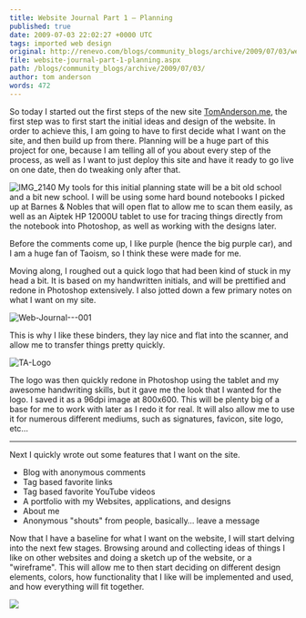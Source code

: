 ```yaml
---
title: Website Journal Part 1 – Planning
published: true
date: 2009-07-03 22:02:27 +0000 UTC
tags: imported web design
original: http://renevo.com/blogs/community_blogs/archive/2009/07/03/website-journal-part-1-planning.aspx
file: website-journal-part-1-planning.aspx
path: /blogs/community_blogs/archive/2009/07/03/
author: tom anderson
words: 472
---
```

So today I started out the first steps of the new site [TomAnderson.me][1], the first step was to first start the initial ideas and design of the website. In order to achieve this, I am going to have to first decide what I want on the site, and then build up from there. Planning will be a huge part of this project for one, because I am telling all of you about every step of the process, as well as I want to just deploy this site and have it ready to go live on one date, then do tweaking only after that.

![IMG_2140][2] My tools for this initial planning state will be a bit old school and a bit new school. I will be using some hard bound notebooks I picked up at Barnes & Nobles that will open flat to allow me to scan them easily, as well as an Aiptek HP 12000U tablet to use for tracing things directly from the notebook into Photoshop, as well as working with the designs later.

Before the comments come up, I like purple (hence the big purple car), and I am a huge fan of Taoism, so I think these were made for me.

Moving along, I roughed out a quick logo that had been kind of stuck in my head a bit. It is based on my handwritten initials, and will be prettified and redone in Photoshop extensively. I also jotted down a few primary notes on what I want on my site.

![Web-Journal---001][3]

This is why I like these binders, they lay nice and flat into the scanner, and allow me to transfer things pretty quickly.

![TA-Logo][4]

The logo was then quickly redone in Photoshop using the tablet and my awesome handwriting skills, but it gave me the look that I wanted for the logo. I saved it as a 96dpi image at 800x600. This will be plenty big of a base for me to work with later as I redo it for real. It will also allow me to use it for numerous different mediums, such as signatures, favicon, site logo, etc…

* * *

Next I quickly wrote out some features that I want on the site.

* Blog with anonymous comments 
* Tag based favorite links 
* Tag based favorite YouTube videos 
* A portfolio with my Websites, applications, and designs 
* About me 
* Anonymous "shouts" from people, basically… leave a message 

Now that I have a baseline for what I want on the website, I will start delving into the next few stages. Browsing around and collecting ideas of things I like on other websites and doing a sketch up of the website, or a "wireframe". This will allow me to then start deciding on different design elements, colors, how functionality that I like will be implemented and used, and how everything will fit together.

![][5]

[1]: http://tomanderson.me
[2]: http://www.renevo.com/blogs/community_blogs/IMG_2140_5885405C.jpg "IMG_2140"
[3]: http://www.renevo.com/blogs/community_blogs/WebJournal001_thumb_2BFEA127.png "Web-Journal---001"
[4]: http://www.renevo.com/blogs/community_blogs/TALogo_thumb_626F5329.png "TA-Logo"
[5]: http://renevo.com/aggbug.aspx?PostID=2233

